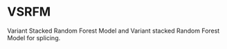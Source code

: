 # VSRFM
Variant Stacked Random Forest Model and Variant stacked Random Forest Model for splicing.


